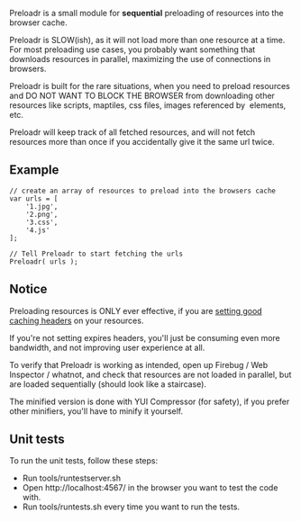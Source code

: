 Preloadr is a small module for **sequential** preloading of resources into the browser cache.

Preloadr is SLOW(ish), as it will not load more than one resource at a time. For most preloading use cases, you probably want something that downloads resources in parallel, maximizing the use of connections in browsers.

Preloadr is built for the rare situations, when you need to preload resources and DO NOT WANT TO BLOCK THE BROWSER from downloading other resources like scripts, maptiles, css files, images referenced by <img> elements, etc.

Preloadr will keep track of all fetched resources, and will not fetch resources more than once if you accidentally give it the same url twice.

## Example
    
    // create an array of resources to preload into the browsers cache
    var urls = [
        '1.jpg',
        '2.png',
        '3.css',
        '4.js'
    ];

    // Tell Preloadr to start fetching the urls
    Preloadr( urls );

## Notice

Preloading resources is ONLY ever effective, if you are [setting good caching headers](http://developer.yahoo.com/performance/rules.html#expires) on your resources.

If you're not setting expires headers, you'll just be consuming even more bandwidth, and not improving user experience at all.

To verify that Preloadr is working as intended, open up Firebug / Web Inspector / whatnot, and check that resources are not loaded in parallel, but are loaded sequentially (should look like a staircase).

The minified version is done with YUI Compressor (for safety), if you prefer other minifiers, you'll have to minify it yourself.

## Unit tests

To run the unit tests, follow these steps:
<ul>
<li>Run tools/runtestserver.sh</li>
<li>Open http://localhost:4567/ in the browser you want to test the code with.</li>
<li>Run tools/runtests.sh every time you want to run the tests.</li>
</ul>
